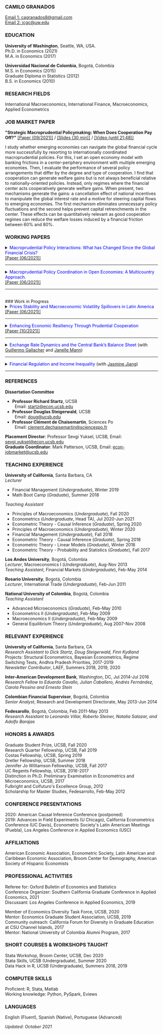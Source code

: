 ### **CAMILO GRANADOS**
[Email 1: cagranados8@gmail.com](mailto:cagranados8@gmail.com) \
[Email 2: jcgc@uw.edu](mailto:jcgc@uw.edu)

### EDUCATION

**University of Washington**, Seattle, WA, USA.\
Ph.D. in Economics (2021)\
M.A. in Economics (2017)

**Universidad Nacional de Colombia**, Bogotá, Colombia\
M.S. in Economics (2015)\
Graduate Diploma in Statistics (2012) \
B.S. in Economics (2010)

### RESEARCH FIELDS

International Macroeconomics, International Finance, Macroeconomics, Applied Econometrics

### JOB MARKET PAPER

**"Strategic Macroprudential Policymaking: When Does Cooperation Pay Off?\"** 
 <a href="https://cagranados.github.io/files/papers/DynCoop.pdf" target="_blank"><u>[Paper (09/2021)]</u></a> /
 <a href="https://cagranados.github.io/files/papers/MaPdynSlides_USurrey.pdf" target="_blank"><u>[Slides (30 min)]</u></a> /
 <a href="https://www.youtube.com/watch?v=xX1YCaek0s0" target="_blank"><u>[Video (until 21:48)]</u></a>
 
I study whether emerging economies can navigate the global financial cycle more successfully by resorting to internationally coordinated macroprudential policies. For this, I set an open economy model with banking frictions in a center-periphery environment with multiple emerging economies. Then, I evaluate the performance of several policy arrangements that differ by the degree and type of cooperation. I find that cooperation can generate welfare gains but is not always beneficial relative to nationally-oriented policies. Instead, only regimes where the financial center acts cooperatively generate welfare gains. When present, two mechanisms generate the gains: a cancellation effect of national incentives to manipulate the global interest rate and a motive for steering capital flows to emerging economies. The first mechanism eliminates unnecessary policy fluctuations and the second helps prevent capital retrenchments in the center. These effects can be quantitatively relevant as good cooperation regimes can reduce the welfare losses induced by a financial friction between 60% and 80%.
 
### WORKING PAPERS
<details>
  <summary markdown="span"><font color="blue">Macroprudential Policy Interactions: What has Changed Since the Global Financial Crisis?</font></summary>
    
  | **Abstract**          |
  |:---------------------------|
  | <font color="black">We study the empirical international policy interactions between macroprudential regulators with the objective of determining whether these adjust their policies with cross-border strategic considerations in mind. For that, we analyze the policy-to-policy interactions for a panel of 65 economies using a local projection approach. Our findings suggest that domestic regulators do react in response to foreign policy changes positively and on average will tighten their domestic tools in response to stricter foreign financial regulations (tightenings). We apply additional specifications to disentangle the average policy effect and obtain that: (i) regulators react mainly to policy changes in advanced economies, (ii) the reaction to foreign policy changes is stronger in advanced economies, (iii) reactions to emerging regulations are less important, but can exist at the regional level (emerging-to-emerging). Additionally, results by type of foreign policy instruments suggest that, other than the typical positive response in our baseline, there can also be occasional loosening adjustments in emerging economies after foreign policy tightenings of some prudential instruments. Our results point to the existence of important policy interactions that can create the scope for coordinated policy frameworks aimed to mitigate inefficiencies in the level of macroprudential interventionism.</font> |
  
 </details>
 <a href="https://cagranados.github.io/files/papers/MaPInteractions.pdf"><u>[Paper (06/2021)]</u></a>
 
 ----
 
 <details>
  <summary markdown="span"><font color="blue">Macroprudential Policy Coordination in Open Economies: A Multicountry Approach.</font></summary>
    
  | **Abstract**          |
  |:---------------------------|
  | <font color="black">Motivated by the presence of financial spillovers from advanced economies on emerging markets, and the apparent difficulties of the latter to shield their economies from external shocks, I set up a three-country center-periphery model (with two emerging economies and one advanced economy) with banks and financial agency frictions à la Gertler and Karadi (2011). The key defining feature of an emerging economy will be the limited capacity of financial intermediation that leads to a financial dependency relation with the center. Each country will have access to a macroprudential instrument that affects directly its source of inefficiencies and allows to smooth the credit spread distortions. However, such regulation can be costly and interdependent, opening a potential scope for coordination or strategic interactions. The addition of a second emerging country is relevant to enhance the interaction leverage of the peripheric block, as well as to allow for strategic interactions between emerging countries at the regional level. Within this framework, I aim to evaluate the optimal macroprudential instrument and welfare features of a variety of policy arrangements that differ by their degree of cooperation. In particular, I look for gains of coordination, but also for their distribution across economies. Finally, the framework allows to carry experiments with some of the peripheric features and explore whether global or regional incentives for coordination change meaningfully with the addition of new economies to a peripheric economic block.</font> |
  
 </details>
 <a href="https://cagranados.github.io/files/papers/MaPCoordFinite.pdf" target="_blank"><u>[Paper (06/2021)]</u></a> 
 
 ----
 
<br> 
### Work in Progress

 <details>
  <summary markdown="span"><font color="blue">Prices Stability and Macroeconomic Volatility Spillovers in Latin America</font></summary>
    
  | **Abstract**          |
  |:---------------------------|
  | <font color="black">In order to determine the presence of volatility spillovers among macroeconomic variables a Vector Autorregresive (VAR) model with multivariate GARCH effects is carried out for five countries in Latin America. The variables considered are real activity, price level, interest rate, and exchange rate. The results indicate that there are few within country volatility spillovers. Those that are significant are usually sizable and point to the relevance of international shocks in spreading volatility to other countries rather than local effects. Finally, we obtain that the volatility of inflation is not generally affected by the uncertainty shocks in the exchange rate, this result is noticeable as the price instability effects of the exchange rate fluctuations is usually the justification behind exchange rate intervention programs in these economies.</font> |
  
 </details>
 <a href="https://cagranados.github.io/files/papers/VolSpilloversLatam.pdf"><u>[Paper (06/2021)]</u></a>
 
 ----
 
  <details>
  <summary markdown="span"><font color="blue">Enhancing Economic Resiliency Through Prudential Cooperation </font>
   </summary>
    
  | **Abstract**          |
  |:---------------------------|
  | <font color="black">I analyze the short-run resilience and financial stability properties of an array of cooperative policy regimes relative to nationally-oriented regulations. I show that countries that rely on internationally coordinated policies are more insulated to the negative effects of international financial downturns like the global financial crisis. Additionally, cooperative policies allow countries to increase the countercyclicality of the prudential policies, to lower the required level of interventionism to deal with crises, and to mitigate the deleveraging processes after a financial crisis. All of these properties imply that smoother and less volatile policy responses can be compatible with improved economic performance after external shocks which makes a case for the implementation of coordinated policy schemes that go beyond the potential welfare gains involved in these initiatives.</font> |
  
 </details>
 <a href="https://cagranados.github.io/files/papers/DynResilience.pdf"><u>[Paper (10/2021)]</u></a>
 
 ----
 
   <details>
  <summary markdown="span"><font color="blue">Exchange Rate Dynamics and the Central Bank’s Balance Sheet </font>
    (with <a href="https://guillgall.github.io/" target="_blank">Guillermo Gallacher</a> and <a href="https://www.janellemann.com/" target="_blank">Janelle Mann</a>)
  </summary>
    
  | **Abstract**          |
  |:---------------------------|
  | <font color="black">In theory, nominal exchange rates are a function of the relative difference in supply and demand of money. In practice, some central banks issue debt. In this study we ask: are nominal exchange rate variations linked to these remunerated central bank liabilities? We use two measures of implied exchange rates using central bank balance sheet data: one measure is a traditional measure that includes the monetary base, while the other also includes remunerated liabilities. We provide a simple theoretical framework to put these measures in context and to shed light on the relationship between exchange rates and the balance sheet of the central bank. We then move on to the formal empirical analysis. Nonlinear cointegration techniques are used to compare these two measures with the actual exchange rate for a set of Latin American countries using monthly data for the 2004:1-2019:12 period. The nonlinear cointegration technique allows both the number and location of thresholds to be endogenously determined based on the percentage difference between the exchange rate and the implied exchange rate. The nonlinear cointegration technique will allow us to determine whether central bank debt matters for understanding exchange rate dynamics and to determine whether passthrough is symmetric.</font> |
  
 </details>
 <!--
 <a href="https://cagranados.github.io/files/papers/conversion_er.pdf"><u>[Paper (10/2021)]</u></a>
 -->
 
 ----
 
  <details>
  <summary markdown="span"><font color="blue">Financial Regulation and Income Inequality </font>
    (with <a href="https://www.jasminejiang.net/home-page" target="_blank">Jasmine Jiang</a>)
  </summary>
   
  
 </details>
 
 ----




### REFERENCES

**Dissertation Committee**
-   **Professor Richard Startz**, UCSB\
&nbsp; Email: [startz\@econ.ucsb.edu](mailto:startz@ucsb.edu)
-   **Professor Douglas Steigerwald**, UCSB\
&nbsp; Email: <doug@ucsb.edu>
-   **Professor Clément de Chaisemartin**, Sciences Po\
&nbsp; Email: <clement.dechaisemartin@sciencespo.fr>

**Placement Director**: Professor Sevgi Yuksel, UCSB,
Email: [sevgi.yuksel\@econ.ucsb.edu](mailto:sevgi.yuksel@ucsb.edu)\
**Graduate Coordinator**: Mark Patterson, UCSB,
Email: [econ-jobmarket\@ucsb.edu](mailto:econ-jobmarket@ucsb.edu
)

### TEACHING EXPERIENCE

**University of California**, Santa Barbara, CA\
*Lecturer*
-   Financial Management (*Undergraduate*), Winter 2019
-   Math Boot Camp (*Graduate*), Summer 2018

*Teaching Assistant*
-   Principles of Macroeconomics (*Undergraduate*), Fall 2020
-   Econometrics (*Undergraduate*, Head TA), Jul 2020-Jun 2021
-   Econometric Theory - Causal Inference (*Graduate*), Spring 2020
-   Principles of Macroeconomics (*Undergraduate*), Winter 2020
-   Financial Management (*Undergraduate*), Fall 2018
-   Econometric Theory - Causal Inference (*Graduate*), Spring 2018
-   Econometric Theory - Linear Models (*Graduate*), Winter 2018
-   Econometric Theory - Probability and Statistics (*Graduate*), Fall
    2017

**Los Andes University**, Bogotá, Colombia\
*Lecturer*, Macroeconomics I (*Undergraduate*), Aug-Nov 2013\
*Teaching Assistant*, Financial Markets (*Undergraduate*), Feb-May 2014

**Rosario University**, Bogotá, Colombia\
*Lecturer*, International Trade (*Undergraduate*), Feb-Jun 2011

**National University of Colombia**, Bogotá, Colombia\
*Teaching Assistant*
-   Advanced Microeconomics (*Graduate*), Feb-May 2010
-   Econometrics II (*Undergraduate*), Feb-May 2009
-   Macroeconomics II (*Undergraduate*), Feb-May 2009
-   General Equilibrium Theory (*Undergraduate*), Aug 2007-Nov 2008

### RELEVANT EXPERIENCE

**University of California**, Santa Barbara, CA \
*Research Assistant to Dick Startz, Doug Steigerwald, Finn Kydland*\
Projects: Structural Econometrics, Bayesian Econometrics, Regime
Switching Tests, Andhra Pradesh Priorities, 2017-2019\
*Newsletter Contributor*, LAEF, Summers 2018, 2019, 2020

**Inter-American Development Bank**, Washington, DC, Jul 2014-Jul 2016\
*Research Fellow to Eduardo Cavallo, Julian Caballero, Andrés Fernández,
Carola Pessino and Ernesto Stein*

**Colombian Financial Supervisor**, Bogotá, Colombia\
*Senior Analyst*, Research and Development Directorate, May 2013-Jun
2014

**Fedesarollo**, Bogotá, Colombia, Feb 2011-May 2013\
*Research Assistant to Leonardo Villar, Roberto Steiner, Natalia
Salazar, and Adolfo Barajas*

### HONORS & AWARDS

Graduate Student Prize, UCSB, Fall 2020\
Research Quarter Fellowship, UCSB, Fall 2019\
Costas Fellowship, UCSB, Spring 2019\
Gretler Fellowship, UCSB, Summer 2018\
Jennifer Jo Williamson Fellowship, UCSB, Fall 2017\
UC Regents Fellowship, UCSB, 2016-2017\
Distinction in Ph.D. Preliminary Examination in Econometrics and
Microeconomics, UCSB, 2017\
Fulbright and Colfuturo's Excellence Group, 2012\
Scholarship for Master Studies, Fedesarrollo, Feb-May 2012

### CONFERENCE PRESENTATIONS

2020: American Causal Inference Conference (postponed)\
2019: Advances in Field Experiments (U Chicago), California Econometrics
Conference (UC Davis), Econometric Society's Latin American Meetings
(Puebla), Los Angeles Conference in Applied Economics (USC)

### AFFILIATIONS

American Economic Association, Econometric Society, Latin American and
Caribbean Economic Association, Broom Center for Demography, American
Society of Hispanic Economists

### PROFESSIONAL ACTIVITIES

Referee for: Oxford Bulletin of Economics and Statistics\
Conference Organizer: Southern California Graduate Conference in Applied
Economics, 2021\
Discussant: Los Angeles Conference in Applied Economics, 2019

Member of Economics Diversity Task Force, UCSB, 2020\
Mentor: Economics Graduate Student Association, UCSB, 2019\
Community outreach: California Forum for Diversity in Graduate Education
at CSU Channel Islands, 2017\
Mentor: National University of Colombia Alumni Program, 2017

### SHORT COURSES & WORKSHOPS TAUGHT

Stata Workshop, Broom Center, UCSB, Dec 2020\
Stata Skills, UCSB (Undergraduate), Summer 2020\
Data Hack in R, UCSB (Undergraduate), Summers 2018, 2019

### COMPUTER SKILLS

Proficient: R, Stata, Matlab\
Working knowledge: Python, PySpark, Eviews

### LANGUAGES

English (Fluent), Spanish (Native), Portuguese (Advanced)

*Updated: October 2021*
